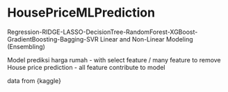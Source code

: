 # HousePriceMLPrediction
Regression-RIDGE-LASSO-DecisionTree-RandomForest-XGBoost-GradientBoosting-Bagging-SVR
Linear and Non-Linear Modeling (Ensembling)

Model prediksi harga rumah - with select feature / many feature to remove
House price prediction - all feature contribute to model

data from {kaggle}
